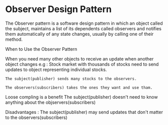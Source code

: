 # Observer Design Pattern

The Observer pattern is a software design pattern in which an object called the subject, maintains a list of its dependents called observers and notifies them automatically of any state changes, usually by calling one of their method.
 
When to Use the Observer Pattern

When you need many other objects to receive an update when another object changes
e.g : 
	Stock market with thousands of stocks need to send updates to object representing individual stocks.
	
	The subject(publisher) sends many stocks to the observers.
	
	The observers(subscribers) takes the ones they want and use tham.
	
Loose compling is a benefit
	The subject(publisher) doesn't need to know anything about the objservers(subscribers)
	
Disadvantages : The subject(publisher) may send updates that don't matter to the observers(subscribers)